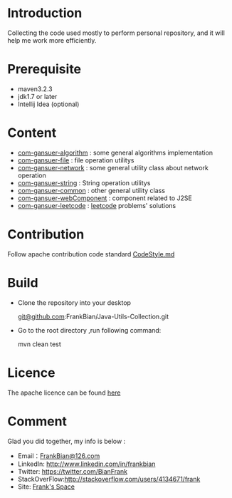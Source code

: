 

# Introduction

Collecting the code used mostly to perform personal repository, and it will help me work more efficiently.

# Prerequisite

* maven3.2.3
* jdk1.7 or later
* Intellij Idea (optional)

# Content 
+ [com-gansuer-algorithm](https://github.com/FrankBian/Java-Utils-Collection/blob/master/com-gansuer-algorithm) : some general algorithms implementation 
+ [com-gansuer-file](https://github.com/FrankBian/Java-Utils-Collection/blob/master/com-gansuer-file) : file operation utilitys
+ [com-gansuer-network](https://github.com/FrankBian/Java-Utils-Collection/blob/master/com-gansuer-network) : some general utility class about network operation
+ [com-gansuer-string](https://github.com/FrankBian/Java-Utils-Collection/blob/master/com-gansuer-string) : String operation utilitys
+ [com-gansuer-common](https://github.com/FrankBian/Java-Utils-Collection/blob/master/com-gansuer-common) : other general utility class
+ [com-gansuer-webComponent](https://github.com/FrankBian/Java-Utils-Collection/tree/master/com-gansuer-webComponent) : component related to J2SE
+ [com-gansuer-leetcode](https://github.com/FrankBian/Java-Utils-Collection/tree/master/com-gansuer-leetcode) : [leetcode](https://leetcode.com) problems' solutions

# Contribution

Follow apache contribution code standard  [CodeStyle.md](https://github.com/FrankBian/Java-Utils-Collection/blob/master/CodeStyle.md) 

# Build

+ Clone the repository into your desktop


    git@github.com:FrankBian/Java-Utils-Collection.git
    
+ Go to the root directory ,run following command: 


    mvn clean test
    
# Licence

The apache licence can be found [here](https://github.com/FrankBian/Java-Utils-Collection/blob/master/LICENSE.txt)  

# Comment 

Glad you did together, my info is below :
         
+ Email：FrankBian@126.com  
+ LinkedIn: <http://www.linkedin.com/in/frankbian>  
+ Twitter: <https://twitter.com/BianFrank>   
+ StackOverFlow:<http://stackoverflow.com/users/4134671/frank>   
+ Site: [Frank's Space](http://gansuer.com)   
   
 





